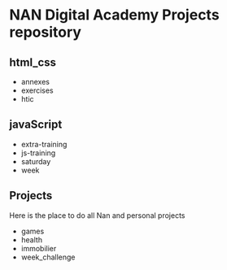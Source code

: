 # NAN Digital Academy Projects repository

## html_css
* annexes
* exercises
* htic

## javaScript
* extra-training
* js-training
* saturday
* week

## Projects
Here is the place to do all Nan and personal projects
* games
* health
* immobilier
* week_challenge
